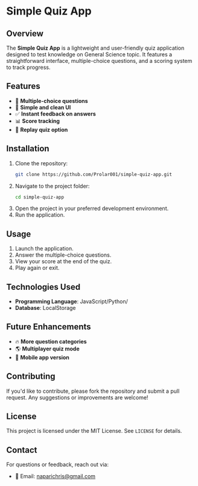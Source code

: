 # Simple Quiz App

## Overview
The **Simple Quiz App** is a lightweight and user-friendly quiz application designed to test knowledge on General Science topic. It features a straightforward interface, multiple-choice questions, and a scoring system to track progress.

## Features
- 📝 **Multiple-choice questions**
- 🎨 **Simple and clean UI**
- ✅ **Instant feedback on answers**
- 📊 **Score tracking**
- 🔄 **Replay quiz option**

## Installation
1. Clone the repository:
   ```sh
   git clone https://github.com/Prolar001/simple-quiz-app.git
   ```
2. Navigate to the project folder:
   ```sh
   cd simple-quiz-app
   ```
3. Open the project in your preferred development environment.
4. Run the application.

## Usage
1. Launch the application.
2. Answer the multiple-choice questions.
3. View your score at the end of the quiz.
4. Play again or exit.

## Technologies Used
- **Programming Language**: JavaScript/Python/
- **Database**: LocalStorage

## Future Enhancements
- 🔥 **More question categories**
- 🌎 **Multiplayer quiz mode**
- 📱 **Mobile app version**

## Contributing
If you'd like to contribute, please fork the repository and submit a pull request. Any suggestions or improvements are welcome!

## License
This project is licensed under the MIT License. See `LICENSE` for details.

## Contact
For questions or feedback, reach out via:
- 📧 Email: naparichris@gmail.com

